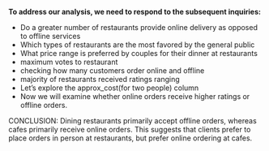 **To address our analysis, we need to respond to the subsequent inquiries:**

- Do a greater number of restaurants provide online delivery as opposed to offline services
- Which types of restaurants are the most favored by the general public
- What price range is preferred by couples for their dinner at restaurants
- maximum votes to restaurant
- checking how many customers order online and offline
- majority of restaurants received ratings ranging
- Let’s explore the approx_cost(for two people) column
- Now we will examine whether online orders receive higher ratings or offline orders.



CONCLUSION: Dining restaurants primarily accept offline orders, whereas cafes primarily receive
            online orders. This suggests that clients prefer to place orders in person at 
            restaurants, but prefer online ordering at cafes.
